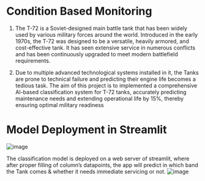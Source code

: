 # Condition Based Monitoring

1. The T-72 is a Soviet-designed main battle tank that has been widely used by various military
forces around the world. Introduced in the early 1970s, the T-72 was designed to be a
versatile, heavily armored, and cost-effective tank. It has seen extensive service in numerous
conflicts and has been continuously upgraded to meet modern battlefield requirements.

2. Due to multiple advanced technological systems installed in it, the Tanks are prone to
technical failure and predicting their engine life becomes a tedious task. The aim of this
project is to implemented a comprehensive Al-based classification system for T-72 tanks,
accurately predicting maintenance needs and extending operational life by 15%, thereby
ensuring optimal military readiness

# Model Deployment in Streamlit
![image](https://github.com/user-attachments/assets/20b8af40-81a0-495b-9cbb-1f1997c40aad)

The classification model is deployed on a web server of streamlit, where after proper filling of column’s datapoints, the app will predict in which band the Tank comes & whether it needs immediate servicing or not.
![image](https://github.com/user-attachments/assets/da025900-8eeb-4754-8a09-a83cf92ff250)
